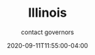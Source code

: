 ---
date: 2020-09-11T11:55:00-04:00
title: "Illinois"
ab: "IL"
seo_title: "Contact Illinois Governor"
description: Contact Illinois Governor
author: contact governors
url: /illinois/
weight: 1
---